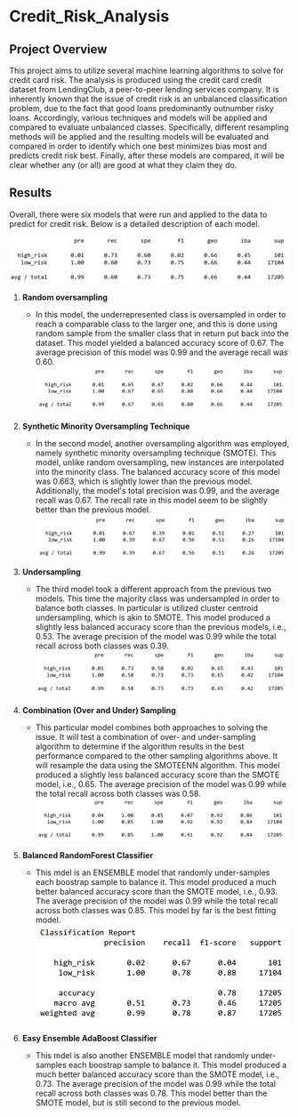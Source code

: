 # Credit_Risk_Analysis

## Project Overview

This project aims to utilize several machine learning algorithms to solve for credit card risk. The analysis is produced using the credit card credit dataset from LendingClub, a peer-to-peer lending services company. It is inherently known that the issue of credit risk is an unbalanced classification problem, due to the fact that good loans predominantly outnumber risky loans. Accordingly, various techniques and models will be applied and compared to evaluate unbalanced classes. Specifically, different resampling methods will be applied and the resulting models will be evaluated and compared in order to identify which one best minimizes bias most and predicts credit risk best. Finally, after these models are compared, it will be clear whether any (or all) are good at what they claim they do.

## Results 

Overall, there were six models that were run and applied to the data to predict for credit risk. Below is a detailed description of each model.

![](https://github.com/NoorAlKubati/Credit_Risk_Analysis/blob/main/Model1.png)
1. **Random oversampling**
    - In this model, the underrepresented class is oversampled in order to reach a comparable class to the larger one, and this is done using random sample from the smaller class that in return put back into the dataset. This model yielded a balanced accuracy score of 0.67. The average precision of this model was 0.99 and the average recall was 0.60.
![](https://github.com/NoorAlKubati/Credit_Risk_Analysis/blob/main/Model2.png)
2. **Synthetic Minority Oversampling Technique**

    - In the second model, another oversampling algorithm was employed, namely synthetic minority oversampling technique (SMOTE). This model, unlike random oversampling, new instances are interpolated into the minority class. The balanced accuracy score of this model was 0.663, which is slightly lower than the previous model. Additionally, the model's total precision was 0.99, and the average recall was 0.67. The recall rate in this model seem to be slightly better than the previous model.
![](https://github.com/NoorAlKubati/Credit_Risk_Analysis/blob/main/Model3.png)
3. **Undersampling**
    - The third model took a different approach from the previous two models. This time the majority class was undersampled in order to balance both classes. In particular is utilized cluster centroid undersampling, which is akin to SMOTE. This model produced a slightly less balanced accuracy score than the previous models, i.e., 0.53. The average precision of the model was 0.99 while the total recall across both classes was 0.39.  
![](https://github.com/NoorAlKubati/Credit_Risk_Analysis/blob/main/Model4.png)
4. **Combination (Over and Under) Sampling**
    - This particular model combines both approaches to solving the issue. It will test a combination of over- and under-sampling algorithm to determine if the algorithm results in the best performance compared to the other sampling algorithms above. It will resample the data using the SMOTEENN algorithm. This model produced a slightly less balanced accuracy score than the SMOTE model, i.e., 0.65. The average precision of the model was 0.99 while the total recall across both classes was 0.58.
![](https://github.com/NoorAlKubati/Credit_Risk_Analysis/blob/main/Model5.png)
5. **Balanced RandomForest Classifier**
    - This mdel is an ENSEMBLE model that randomly under-samples each boostrap sample to balance it. This model produced a much better balanced accuracy score than the SMOTE model, i.e., 0.93. The average precision of the model was 0.99 while the total recall across both classes was 0.85. This model by far is the best fitting model.
![](https://github.com/NoorAlKubati/Credit_Risk_Analysis/blob/main/Model6.png)
6. **Easy Ensemble AdaBoost Classifier**
    - This mdel is also another ENSEMBLE model that randomly under-samples each boostrap sample to balance it. This model produced a much better balanced accuracy score than the SMOTE model, i.e., 0.73. The average precision of the model was 0.99 while the total recall across both classes was 0.78. This model better than the SMOTE model, but is still second to the previous model.
